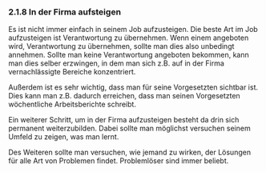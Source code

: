### 2.1.8 In der Firma aufsteigen

Es ist nicht immer einfach in seinem Job aufzusteigen. Die beste Art im Job aufzusteigen ist Verantwortung zu übernehmen. Wenn einem angeboten wird, Verantwortung zu übernehmen, sollte man dies also unbedingt annehmen. Sollte man keine Verantwortung angeboten bekommen, kann man dies selber erzwingen, in dem man sich z.B. auf in der Firma vernachlässigte Bereiche konzentriert.

Außerdem ist es sehr wichtig, dass man für seine Vorgesetzten sichtbar ist. Dies kann man z.B. dadurch erreichen, dass man seinen Vorgesetzten wöchentliche Arbeitsberichte schreibt.

Ein weiterer Schritt, um in der Firma aufzusteigen besteht da drin sich permanent weiterzubilden. Dabei sollte man möglichst versuchen seinem Umfeld zu zeigen, was man lernt.

Des Weiteren sollte man versuchen, wie jemand zu wirken, der Lösungen für alle Art von Problemen findet. Problemlöser sind immer beliebt.
